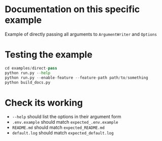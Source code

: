 # Documentation on this specific example
Example of directly passing all arguments to `ArgumentWriter` and `Options`

# Testing the example
```python
cd examples/direct-pass
python run.py --help
python run.py --enable-feature --feature-path path/to/something
python build_docs.py
```

# Check its working
* `--help` should list the options in their argument form
* `.env.example` should match `expected_.env.example`
* `README.md` should match `expected_README.md`
* `default.log` should match `expected_default.log`